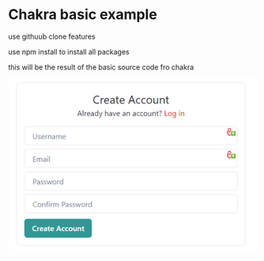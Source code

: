 # Chakra basic example 

use githuub clone features 

use npm install to install all packages 

this will be the result of the basic source code fro chakra

![Chakra](https://github.com/catafest-work/Chakra/blob/master/my-app/Chakra_basic_example.png)
